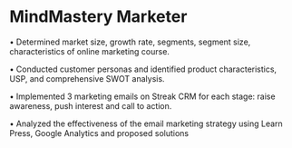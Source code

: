 # MindMastery Marketer

•	Determined market size, growth rate, segments, segment size, characteristics of online marketing course.

•	Conducted customer personas and identified product characteristics, USP, and comprehensive SWOT analysis.

•	Implemented 3 marketing emails on Streak CRM for each stage: raise awareness, push interest and call to action.

•	Analyzed the effectiveness of the email marketing strategy using Learn Press, Google Analytics and proposed solutions
